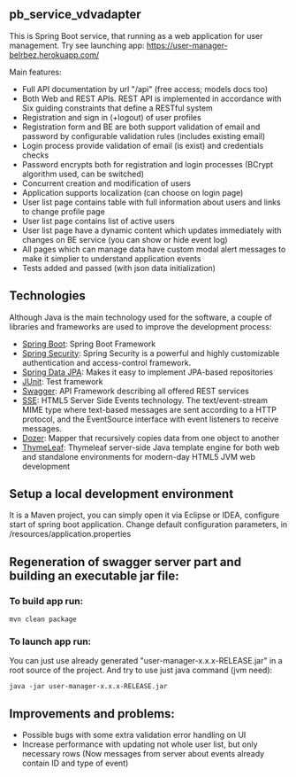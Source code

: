 ## pb_service_vdvadapter

This is Spring Boot service, that running as a web application for user management.
Try see launching app: https://user-manager-belrbez.herokuapp.com/

Main features:
- Full API documentation by url "/api" (free access; models docs too)
- Both Web and REST APIs. REST API is implemented in accordance with Six guiding constraints that define a RESTful system
- Registration and sign in (+logout) of user profiles
- Registration form and BE are both support validation of email and password by configurable validation rules (includes existing email)
- Login process provide validation of email (is exist) and credentials checks
- Password encrypts both for registration and login processes (BCrypt algorithm used, can be switched)
- Concurrent creation and modification of users
- Application supports localization (can choose on login page)
- User list page contains table with full information about users and links to change profile page
- User list page contains list of active users
- User list page have a dynamic content which updates immediately with changes on BE service (you can show or hide event log)
- All pages which can manage data have custom modal alert messages to make it simplier to understand application events
- Tests added and passed (with json data initialization)

## Technologies
Although Java is the main technology used for the software, a couple of libraries and frameworks are used to improve the development process:
- [Spring Boot](https://projects.spring.io/spring-boot/): Spring Boot Framework
- [Spring Security](https://projects.spring.io/spring-security/): Spring Security is a powerful and highly customizable authentication and access-control framework.
- [Spring Data JPA](http://projects.spring.io/spring-data/): Makes it easy to implement JPA-based repositories
- [JUnit](https://junit.org/): Test framework
- [Swagger](http://swagger.io/): API Framework describing all offered REST services
- [SSE](https://www.w3.org/TR/2009/WD-eventsource-20090423): HTML5 Server Side Events technology. The text/event-stream MIME type where text-based messages are sent according to a HTTP protocol, and the EventSource interface with event listeners to receive messages.
- [Dozer](https://dozer.sourceforge.net/): Mapper that recursively copies data from one object to another
- [ThymeLeaf](https://www.thymeleaf.org/): Thymeleaf server-side Java template engine for both web and standalone environments for modern-day HTML5 JVM web development

## Setup a local development environment
It is a Maven project, you can simply open it via Eclipse or IDEA, configure start of spring boot application. Change default configuration parameters, in /resources/application.properties
  
## Regeneration of swagger server part and building an executable jar file:
### To build app run:
    mvn clean package
    
### To launch app run:

You can just use already generated "user-manager-x.x.x-RELEASE.jar" in a root source of the project.
And try to use just java command (jvm need):

    java -jar user-manager-x.x.x-RELEASE.jar

## Improvements and problems:
- Possible bugs with some extra validation error handling on UI
- Increase performance with updating not whole user list, but only necessary rows (Now messages from server about events already contain ID and type of event)
